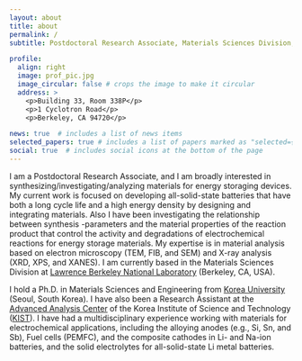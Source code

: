 ```yaml
---
layout: about
title: about
permalink: /
subtitle: Postdoctoral Research Associate, Materials Sciences Division, Berkeley Lab (LBNL).

profile:
  align: right
  image: prof_pic.jpg
  image_circular: false # crops the image to make it circular
  address: >
    <p>Building 33, Room 338P</p>
    <p>1 Cyclotron Road</p>
    <p>Berkeley, CA 94720</p>

news: true  # includes a list of news items
selected_papers: true # includes a list of papers marked as "selected={true}"
social: true  # includes social icons at the bottom of the page
---
```


I am a Postdoctoral Research Associate, and I am broadly interested in synthesizing/investigating/analyzing materials for energy storaging devices. My current work is focused on developing all-solid-state batteries that have both a long cycle life and a high energy density by designing and integrating materials.
Also I have been investigating the relationship between synthesis -parameters and the material properties of the reaction product that control the activity and degradations of electrochemical reactions for energy storage materials. My expertise is in material analysis based on electron microscopy (TEM, FIB, and SEM) and X-ray analysis (XRD, XPS, and XANES). I am currently based in the Materials Sciences Division at [Lawrence Berkeley National Laboratory](https://www.lbl.gov) (Berkeley, CA, USA).

I hold a Ph.D. in Materials Sciences and Engineering from [Korea University](https://www.korea.ac.kr) (Seoul, South Korea). I have also been a Research Assistant at the [Advanced Analysis Center](https://aac.kist.re.kr) of the Korea Institute of Science and Technology ([KIST](https://www.kist.re.kr/eng)). I have had a multidisciplinary experience working with materials for electrochemical applications, including the alloying anodes (e.g., Si, Sn, and Sb), Fuel cells (PEMFC), and the composite cathodes in Li- and Na-ion batteries, and the solid electrolytes for all-solid-state Li metal batteries.
